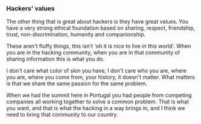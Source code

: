 ### Hackers' values

The other thing that is great about hackers is they have great values. You have a very strong ethical foundation based on sharing, respect, friendship, trust, non-discrimination, humanity and companionship.

These aren't fluffy things, this isn't 'oh it is nice to live in this world'. When you are in the hacking community, when you are in that community of sharing information this is what you do. 

I don't care what color of skin you have, I don't care who you are, where you are, where you come from, your history, it doesn't matter. What matters is that we share the same passion for the same problem.

When we had the summit here in Portugal you had people from competing companies all working together to solve a common problem. That is what you want, and that is what the hacking in a way brings in, and I think we need to bring that community to our country.
